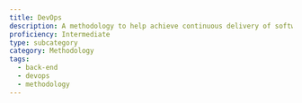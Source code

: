 ```yaml
---
title: DevOps
description: A methodology to help achieve continuous delivery of software-driven innovation
proficiency: Intermediate
type: subcategory
category: Methodology
tags:
  - back-end
  - devops
  - methodology
---
```

